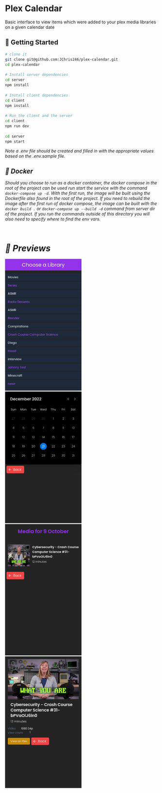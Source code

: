 # Plex Calendar
Basic interface to view items which were added to your plex media libraries on a given calendar date

## 📝 Getting Started

```bash
# clone it
git clone git@github.com:JChris246/plex-calendar.git
cd plex-calendar

# Install server dependencies
cd server
npm install

# Install client dependencies
cd client
npm install

# Run the client and the server
cd client
npm run dev

cd server
npm start
```

<i>Note a .env file should be created and filled in with the appropriate values based on the .env.sample file.

## 🐋 Docker 

Should you choose to run as a docker container, the docker compose in the root of the project can be used run start the service with the command `docker-compose up -d`. With the first run, the image will be built using the Dockerfile also found in the root of the project. If you need to rebuild the image after the first run of docker compose, the image can be built with the `docker build .` or `docker-compose up --build -d` command from server dir of the project. If you run the commands outside of this directory you will also need to specify where to find the env vars.

<br/>

# 🚀 Previews

<img src="previews/1st_page.png" width=50%>
<img src="previews/2nd_page.png" width=50%>
<img src="previews/3rd_page.png" width=50%>
<img src="previews/4th_page.png" width=50%>
